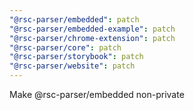 ```yaml
---
"@rsc-parser/embedded": patch
"@rsc-parser/embedded-example": patch
"@rsc-parser/chrome-extension": patch
"@rsc-parser/core": patch
"@rsc-parser/storybook": patch
"@rsc-parser/website": patch
---
```


Make @rsc-parser/embedded non-private
